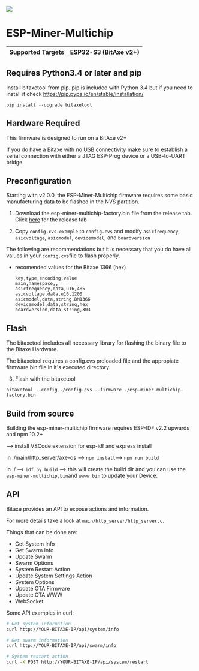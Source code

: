 [![](https://dcbadge.vercel.app/api/server/3E8ca2dkcC)](https://discord.gg/3E8ca2dkcC)

# ESP-Miner-Multichip

| Supported Targets | ESP32-S3 (BitAxe v2+) |
| ----------------- | --------------------- |

## Requires Python3.4 or later and pip

Install bitaxetool from pip. pip is included with Python 3.4 but if you need to install it check <https://pip.pypa.io/en/stable/installation/>

```
pip install --upgrade bitaxetool
```

## Hardware Required

This firmware is designed to run on a BitAxe v2+

If you do have a Bitaxe with no USB connectivity make sure to establish a serial connection with either a JTAG ESP-Prog device or a USB-to-UART bridge

## Preconfiguration

Starting with v2.0.0, the ESP-Miner-Multichip firmware requires some basic manufacturing data to be flashed in the NVS partition.

1. Download the esp-miner-multichip-factory.bin file from the release tab.
   Click [here](https://github.com/bitaxeorg/esp-miner-multichip/releases) for the release tab

2. Copy `config.cvs.example` to `config.cvs` and modify `asicfrequency`, `asicvoltage`, `asicmodel`, `devicemodel`, and `boardversion`

The following are recommendations but it is necessary that you do have all values in your `config.cvs`file to flash properly.

- recomended values for the Bitaxe 1366 (hex)

  ```
  key,type,encoding,value
  main,namespace,,
  asicfrequency,data,u16,485
  asicvoltage,data,u16,1200
  asicmodel,data,string,BM1366
  devicemodel,data,string,hex
  boardversion,data,string,303
  ```

## Flash

The bitaxetool includes all necessary library for flashing the binary file to the Bitaxe Hardware.

The bitaxetool requires a config.cvs preloaded file and the appropiate firmware.bin file in it's executed directory.

3. Flash with the bitaxetool

```
bitaxetool --config ./config.cvs --firmware ./esp-miner-multichip-factory.bin
```

## Build from source

Building the esp-miner-multichip firmware requires ESP-IDF v2.2 upwards and npm 10.2+

--> install VSCode extension for esp-idf and express install

in ./main/http_server/axe-os --> `npm install`--> `npm run build`

in ./ --> `idf.py build` --> this will create the build dir and you can use the `esp-miner-multichip.bin`and `wwww.bin` to update your Device.

## API
Bitaxe provides an API to expose actions and information.

For more details take a look at `main/http_server/http_server.c`.

Things that can be done are:
  
  - Get System Info
  - Get Swarm Info
  - Update Swarm
  - Swarm Options
  - System Restart Action
  - Update System Settings Action
  - System Options
  - Update OTA Firmware
  - Update OTA WWW
  - WebSocket

Some API examples in curl:
  ```bash
  # Get system information
  curl http://YOUR-BITAXE-IP/api/system/info
  ```
  ```bash
  # Get swarm information
  curl http://YOUR-BITAXE-IP/api/swarm/info
  ```
  ```bash
  # System restart action
  curl -X POST http://YOUR-BITAXE-IP/api/system/restart
  ```
